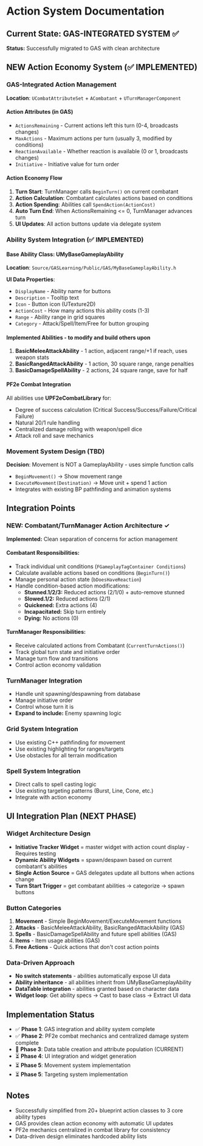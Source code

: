 # Action System Documentation

## Current State: GAS-INTEGRATED SYSTEM ✅
**Status:** Successfully migrated to GAS with clean architecture



## NEW Action Economy System (✅ IMPLEMENTED)

### GAS-Integrated Action Management
**Location**: `UCombatAttributeSet` + `ACombatant` + `UTurnManagerComponent`

#### Action Attributes (in GAS)
- `ActionsRemaining` - Current actions left this turn (0-4, broadcasts changes)
- `MaxActions` - Maximum actions per turn (usually 3, modified by conditions)
- `ReactionAvailable` - Whether reaction is available (0 or 1, broadcasts changes)
- `Initiative` - Initiative value for turn order

#### Action Economy Flow
1. **Turn Start**: TurnManager calls `BeginTurn()` on current combatant
2. **Action Calculation**: Combatant calculates actions based on conditions
3. **Action Spending**: Abilities call `SpendAction(ActionCost)` 
4. **Auto Turn End**: When ActionsRemaining <= 0, TurnManager advances turn
5. **UI Updates**: All action buttons update via delegate system

### Ability System Integration (✅ IMPLEMENTED)

#### Base Ability Class: UMyBaseGameplayAbility
**Location**: `Source/GASLearning/Public/GAS/MyBaseGameplayAbility.h`

**UI Data Properties**:
- `DisplayName` - Ability name for buttons
- `Description` - Tooltip text
- `Icon` - Button icon (UTexture2D)
- `ActionCost` - How many actions this ability costs (1-3)
- `Range` - Ability range in grid squares
- `Category` - Attack/Spell/Item/Free for button grouping

#### Implemented Abilities - to modify and build others upon
1. **BasicMeleeAttackAbility** - 1 action, adjacent range/+1 if reach, uses weapon stats
2. **BasicRangedAttackAbility** - 1 action, 30 square range, range penalties
3. **BasicDamageSpellAbility** - 2 actions, 24 square range, save for half

#### PF2e Combat Integration
All abilities use **UPF2eCombatLibrary** for:
- Degree of success calculation (Critical Success/Success/Failure/Critical Failure)
- Natural 20/1 rule handling
- Centralized damage rolling with weapon/spell dice
- Attack roll and save mechanics

### Movement System Design (TBD)
**Decision**: Movement is NOT a GameplayAbility - uses simple function calls
- `BeginMovement()` → Show movement range
- `ExecuteMovement(Destination)` → Move unit + spend 1 action
- Integrates with existing BP pathfinding and animation systems

## Integration Points

### NEW: Combatant/TurnManager Action Architecture ✓
**Implemented:** Clean separation of concerns for action management

#### Combatant Responsibilities:
- Track individual unit conditions (`FGameplayTagContainer Conditions`)
- Calculate available actions based on conditions (`BeginTurn()`)
- Manage personal action state (`bDoesHaveReaction`)
- Handle condition-based action modifications:
  - **Stunned.1/2/3:** Reduced actions (2/1/0) + auto-remove stunned
  - **Slowed.1/2:** Reduced actions (2/1)
  - **Quickened:** Extra actions (4)
  - **Incapacitated:** Skip turn entirely
  - **Dying:** No actions (0)

#### TurnManager Responsibilities:
- Receive calculated actions from Combatant (`CurrentTurnActions()`)
- Track global turn state and initiative order
- Manage turn flow and transitions
- Control action economy validation

### TurnManager Integration
- Handle unit spawning/despawning from database
- Manage initiative order  
- Control whose turn it is
- **Expand to include:** Enemy spawning logic

### Grid System Integration  
- Use existing C++ pathfinding for movement
- Use existing highlighting for ranges/targets
- Use obstacles for all terrain modification

### Spell System Integration
- Direct calls to spell casting logic
- Use existing targeting patterns (Burst, Line, Cone, etc.)
- Integrate with action economy

## UI Integration Plan (NEXT PHASE)

### Widget Architecture Design
- **Initiative Tracker Widget** = master widget with action count display - Requires testing
- **Dynamic Ability Widgets** = spawn/despawn based on current combatant's abilities
- **Single Action Source** = GAS delegates update all buttons when actions change
- **Turn Start Trigger** = get combatant abilities → categorize → spawn buttons

### Button Categories
1. **Movement** - Simple BeginMovement/ExecuteMovement functions
2. **Attacks** - BasicMeleeAttackAbility, BasicRangedAttackAbility (GAS)
3. **Spells** - BasicDamageSpellAbility and future spell abilities (GAS)
4. **Items** - Item usage abilities (GAS)
5. **Free Actions** - Quick actions that don't cost action points

### Data-Driven Approach
- **No switch statements** - abilities automatically expose UI data
- **Ability inheritance** - all abilities inherit from UMyBaseGameplayAbility
- **DataTable integration** - abilities granted based on character data
- **Widget loop**: Get ability specs → Cast to base class → Extract UI data

## Implementation Status
- ✅ **Phase 1**: GAS integration and ability system complete
- ✅ **Phase 2**: PF2e combat mechanics and centralized damage system complete
- 🚧 **Phase 3**: Data table creation and attribute population (CURRENT)
- ⏳ **Phase 4**: UI integration and widget generation
- ⏳ **Phase 5**: Movement system implementation
- ⏳ **Phase 5**: Targeting system implementation

## Notes
- Successfully simplified from 20+ blueprint action classes to 3 core ability types
- GAS provides clean action economy with automatic UI updates
- PF2e mechanics centralized in combat library for consistency
- Data-driven design eliminates hardcoded ability lists